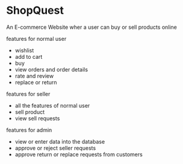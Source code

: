 # ShopQuest
An E-commerce Website wher a user can buy or sell products online

features for normal user 
- wishlist
- add to cart
- buy
- view orders and order details
- rate and review 
- replace or return

features for seller
- all the features of normal user
- sell product
- view sell requests

features for admin
- view or enter data into the database
- approve or reject seller requests
- approve return or replace requests from customers
